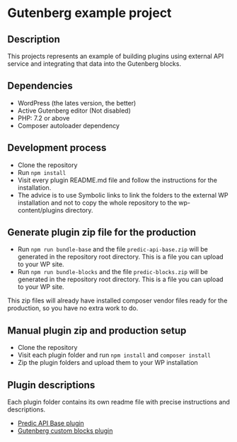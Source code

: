 # Gutenberg example project

## Description
This projects represents an example of building plugins using external API service and integrating that data 
into the Gutenberg blocks.

## Dependencies
* WordPress (the lates version, the better)
* Active Gutenberg editor (Not disabled)
* PHP: 7.2 or above
* Composer autoloader dependency

## Development process
* Clone the repository
* Run `npm install`
* Visit every plugin README.md file and follow the instructions for the installation.
* The advice is to use Symbolic links to link the folders to the external WP installation and not to copy the 
whole repository to the wp-content/plugins directory.
  
## Generate plugin zip file for the production
* Run `npm run bundle-base` and the file `predic-api-base.zip` will be generated 
in the repository root directory. This is a file you can upload to your WP site.
* Run `npm run bundle-blocks` and the file `predic-blocks.zip` will be generated
  in the repository root directory. This is a file you can upload to your WP site.
  
This zip files will already have installed composer vendor files ready for the production, so 
you have no extra work to do.

## Manual plugin zip and production setup
* Clone the repository
* Visit each plugin folder and run `npm install` and `composer install`
* Zip the plugin folders and upload them to your WP installation
  
## Plugin descriptions
Each plugin folder contains its own readme file with precise instructions and descriptions.
* [Predic API Base plugin](predic-api-base/README.md)
* [Gutenberg custom blocks plugin](predic-blocks/README.md)


